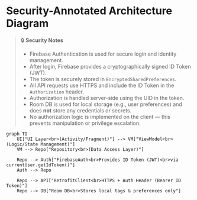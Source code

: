 # Security-Annotated Architecture Diagram

> 🔒 **Security Notes**
>
> - Firebase Authentication is used for secure login and identity management.
> - After login, Firebase provides a cryptographically signed ID Token (JWT).
> - The token is securely stored in `EncryptedSharedPreferences`.
> - All API requests use HTTPS and include the ID Token in the `Authorization` header.
> - Authorization is handled server-side using the UID in the token.
> - Room DB is used for local storage (e.g., user preferences) and does **not** store any credentials or secrets.
> - No authorization logic is implemented on the client — this prevents manipulation or privilege escalation.

```mermaid
graph TD
    UI["UI Layer<br>(Activity/Fragment)"] --> VM["ViewModel<br>(Logic/State Management)"]
    VM --> Repo["Repository<br>(Data Access Layer)"]

    Repo --> Auth["FirebaseAuth<br>Provides ID Token (JWT)<br>via currentUser.getIdToken()"]
    Auth --> Repo

    Repo --> API["RetrofitClient<br>HTTPS + Auth Header (Bearer ID Token)"]
    Repo --> DB["Room DB<br>Stores local tags & preferences only"]
